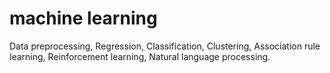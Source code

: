 # machine learning
Data preprocessing,
Regression,
Classification,
Clustering,
Association rule learning,
Reinforcement learning,
Natural language processing.
